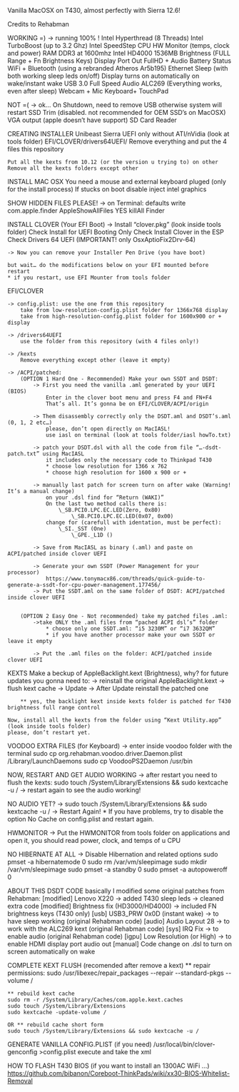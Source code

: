 Vanilla MacOSX on T430, almost perfectly with Sierra 12.6!


Credits to Rehabman 


WORKING =)
    -> running 100% !
        Intel Hyperthread (8 Threads)
        Intel TurboBoost (up to 3.2 Ghz)
        Intel SpeedStep 
        CPU HW Monitor (temps, clock and power) 
        RAM DDR3 at 1600mhz
        Intel HD4000 1536MB
        Brightness (FULL Range + Fn Brightness Keys)
        Display Port Out FullHD + Audio
        Battery Status
        WiFi + Bluetooth (using a rebranded Atheros Ar5b195)
        Ethernet 
        Sleep (with both working sleep leds on/off)
        Display turns on automatically on wake/instant wake	
        USB 3.0 Full Speed
        Audio ALC269 (Everything works, even after sleep)
        Webcam + Mic
        Keyboard+ TouchPad	

NOT  =(
    -> ok...
        On Shutdown, need to remove USB otherwise system will restart
        SSD Trim (disabled. not recommended for OEM SSD’s on MacOSX) 
        VGA output (apple doesn’t have support)
        SD Card Reader 



CREATING INSTALLER
	Unibeast Sierra UEFI only without ATI/nVidia (look at tools folder)
	EFI/CLOVER/drivers64UEFI/
		Remove everything and put the 4 files this repository

	Put all the kexts from 10.12 (or the version u trying to) on other
	Remove all the kexts folders except other


INSTALL MAC OSX
	You need a mouse and external keyboard pluged (only for the install process)
	If stucks on boot disable inject intel graphics

	
SHOW HIDDEN FILES PLEASE!
	-> on Terminal:
  		defaults write com.apple.finder AppleShowAllFiles YES
		killAll Finder


INSTALL CLOVER (Your EFI Boot)
	-> Install “clover.pkg” (look inside tools folder)
		Check Install for UEFI Booting Only
		Check Install Clover in the ESP
		Check Drivers 64 UEFI (IMPORTANT! only OsxAptioFix2Drv-64)

	-> Now you can remove your Installer Pen Drive (you have boot)
	
	but wait… do the modifications below on your EFI mounted before restart
	* if you restart, use EFI Mounter from tools folder


EFI/CLOVER

    -> config.plist: use the one from this repository
		take from low-resolution-config.plist folder for 1366x768 display
		take from high-resolution-config.plist folder for 1600x900 or + display

	-> /drivers64UEFI
		use the folder from this repository (with 4 files only!)

	-> /kexts
		Remove everything except other (leave it empty)

	-> /ACPI/patched:
		(OPTION 1 Hard One - Recommended) Make your own SSDT and DSDT:
			-> First you need the vanilla .aml generated by your UEFI (BIOS)
				Enter in the clover boot menu and press F4 and FN+F4
				That’s all. It’s gonna be on EFI/CLOVER/ACPI/origin

			-> Them disassembly correctly only the DSDT.aml and DSDT’s.aml (0, 1, 2 etc…)
				please, don’t open directly on MacIASL!
				use iasl on terminal (look at tools folder/iasl howTo.txt)
			
			-> patch your DSDT.dsl with all the code from file “…-dsdt-patch.txt” using MacIASL
				it includes only the necessary code to Thinkpad T430
				* choose low resolution for 1366 x 762
				* choose high resolution for 1600 x 900 or +

			-> manually last patch for screen turn on after wake (Warning! It’s a manual change)
				on your .dsl find for “Return (WAKI)”
				On the last two method calls there is:
					\_SB.PCI0.LPC.EC.LED(Zero, 0x80)
    					\_SB.PCI0.LPC.EC.LED(0x07, 0x00)
				change for (carefull with identation, must be perfect):
					\_SI._SST (One)
        				\_GPE._L1D ()
			
			-> Save from MacIASL as binary (.aml) and paste on ACPI/patched inside clover UEFI

			-> Generate your own SSDT (Power Management for your processor)
				https://www.tonymacx86.com/threads/quick-guide-to-generate-a-ssdt-for-cpu-power-management.177456/
			-> Put the SSDT.aml on the same folder of DSDT: ACPI/patched inside clover UEFI
			

		(OPTION 2 Easy One - Not recommended) take my patched files .aml:
	 		->take ONLY the .aml files from “pached ACPI dsl’s” folder 
				* choose only one SSDT.aml: “i5 3230M” or “i7 3632QM”
				* if you have another processor make your own SSDT or leave it empty

			-> Put the .aml files on the folder: ACPI/patched inside clover UEFI

KEXTS
	Make a beckup of AppleBacklight.kext (Brightness), why?
		for future updates you gonna need to: 
		-> reinstall the original AppleBacklight.kext
		-> flush kext cache
		-> Update
		-> After Update reinstall the patched one

		** yes, the backlight kext inside kexts folder is patched for T430 brightness full range control

	Now, install all the kexts from the folder using “Kext Utility.app” (look inside tools folder)
	please, don’t restart yet.
	

VOODOO EXTRA FILES (for Keyboard)
	-> enter inside voodoo folder with the terminal
		sudo cp org.rehabman.voodoo.driver.Daemon.plist /Library/LaunchDaemons
		sudo cp VoodooPS2Daemon /usr/bin


NOW, RESTART AND GET AUDIO WORKING
	-> after restart you need to flush the kexts:
		sudo touch /System/Library/Extensions && sudo kextcache -u /
	-> restart again to see the audio working!


NO AUDIO YET?
	-> sudo touch /System/Library/Extensions && sudo kextcache -u /
	-> Restart Again!
	* If you have problems, try to disable the option No Cache on config.plist and restart again.	


HWMONITOR 
	-> Put the HWMONITOR from tools folder on applications and open it, you should read power, clock, and temps of u CPU


NO HIBERNATE AT ALL
	-> Disable Hibernation and related options
	sudo pmset -a hibernatemode 0
	sudo rm /var/vm/sleepimage
	sudo mkdir /var/vm/sleepimage
	sudo pmset -a standby 0
	sudo pmset -a autopoweroff 0


ABOUT THIS DSDT CODE 
	basically I modified some original patches from Rehabman:
			[modified] Lenovo X220 
				-> added T430 sleep leds
				-> cleaned extra code
			[modified] Brightness fix (HD3000/HD4000)
				-> included FN brightness keys (T430 only) 
			[usb] USB3_PRW 0x0D (instant wake)
				-> to have sleep working (original Rehabman code)
			[audio] Audio Layout 28
				-> to work with the ALC269 kext (original Rehabman code)
			[sys] IRQ Fix
				-> to enable audio (original Rehabman code)
			[igpu] Low Resolution (or High)
				-> to enable HDMI display port audio out
			[manual] Code change on .dsl to turn on screen automatically on wake


COMPLETE KEXT FLUSH (recomended after remove a kext)
	** repair permissions:
	sudo /usr/libexec/repair_packages --repair --standard-pkgs --volume /
	
	** rebuild kext cache
	sudo rm -r /System/Library/Caches/com.apple.kext.caches
	sudo touch /System/Library/Extensions
	sudo kextcache -update-volume /

	OR ** rebuild cache short form
	sudo touch /System/Library/Extensions && sudo kextcache -u /


GENERATE VANILLA CONFIG.PLIST (if you need)
	/usr/local/bin/clover-genconfig >config.plist
	execute and take the xml

HOW TO FLASH T430 BIOS (if you want to install an 1300AC WiFi …)
https://github.com/bibanon/Coreboot-ThinkPads/wiki/xx30-BIOS-Whitelist-Removal
